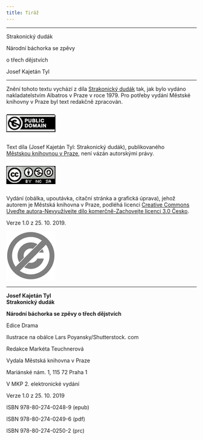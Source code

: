 ```yaml
---
title: Tiráž
---
```


***

Strakonický dudák

Národní báchorka se zpěvy

o třech dějstvích

Josef Kajetán Tyl


***

Znění tohoto textu vychází z díla [Strakonický dudák](https://search.mlp.cz/cz/titul/strakonicky-dudak/103547/) tak, jak bylo vydáno nakladatelstvím Albatros v Praze v roce 1979. Pro potřeby vydání Městské knihovny v Praze byl text redakčně zpracován.

![image003.jpg](./resources/image003_fmt.jpeg)

Text díla (Josef Kajetán Tyl: Strakonický dudák), publikovaného [Městskou knihovnou v Praze](https://www.mlp.cz/cz/), není vázán autorskými právy.

![image001.jpg](./resources/image001_fmt.jpeg)

Vydání (obálka, upoutávka, citační stránka a grafická úprava), jehož autorem je Městská knihovna v Praze, podléhá licenci [Creative Commons Uveďte autora-Nevyužívejte dílo komerčně-Zachovejte licenci 3.0 Česko](https://creativecommons.org/licenses/by-nc-sa/3.0/cz/).

Verze 1.0 z 25. 10. 2019.

  

  

![image004.jpg](./resources/image004_fmt.jpeg)


***

**Josef Kajetán Tyl  
Strakonický dudák**

**Národní báchorka se zpěvy o třech dějstvích**

  

Edice Drama

Ilustrace na obálce Lars Poyansky/Shutterstock. com

Redakce Markéta Teuchnerová

  

Vydala Městská knihovna v Praze

Mariánské nám. 1, 115 72 Praha 1

  

V MKP 2. elektronické vydání

Verze 1.0 z 25. 10. 2019

  

ISBN 978-80-274-0248-9 (epub)

ISBN 978-80-274-0249-6 (pdf)

ISBN 978-80-274-0250-2 (prc)
